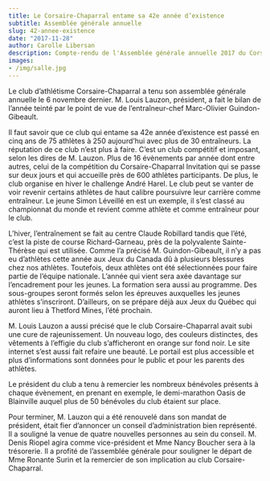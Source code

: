 ```yaml
---
title: Le Corsaire-Chaparral entame sa 42e année d’existence
subtitle: Assemblée générale annuelle
slug: 42-annee-existence
date: "2017-11-28"
author: Carolle Libersan
description: Compte-rendu de l'Assemblée générale annuelle 2017 du Corsaire-Chaparral.
images:
- /img/salle.jpg
---
```


Le club d’athlétisme Corsaire-Chaparral a tenu son assemblée générale annuelle le 6 novembre dernier. M. Louis Lauzon, président, a fait le bilan de l’année teinté par le point de vue de l’entraîneur-chef Marc-Olivier Guindon-Gibeault.

Il faut savoir que ce club qui entame sa 42e année d’existence est passé en cinq ans de 75 athlètes à 250 aujourd’hui avec plus de 30 entraîneurs. La réputation de ce club n’est plus à faire. C’est un club compétitif et imposant, selon les dires de M. Lauzon. Plus de 16 évènements par année dont entre autres, celui de la compétition du Corsaire-Chaparral Invitation qui se passe sur deux jours et qui accueille près de 600 athlètes participants. De plus, le club organise en hiver le challenge André Harel. Le club peut se vanter de voir revenir certains athlètes de haut calibre poursuivre leur carrière comme entraîneur. Le jeune Simon Léveillé en est un exemple, il s’est classé au championnat du monde et revient comme athlète et comme entraîneur pour le club.

L’hiver, l’entraînement se fait au centre Claude Robillard tandis que l’été, c’est la piste de course Richard-Garneau, près de la polyvalente Sainte-Thérèse qui est utilisée. Comme l’a précisé M. Guindon-Gibeault, il n’y a pas eu d’athlètes cette année aux Jeux du Canada dû à plusieurs blessures chez nos athlètes. Toutefois, deux athlètes ont été sélectionnées pour faire partie de l’équipe nationale. L’année qui vient sera axée davantage sur l’encadrement pour les jeunes. La formation sera aussi au programme. Des sous-groupes seront formés selon les épreuves auxquelles les jeunes athlètes s’inscriront. D’ailleurs, on se prépare déjà aux Jeux du Québec qui auront lieu à Thetford Mines, l’été prochain.

M. Louis Lauzon a aussi précisé que le club Corsaire-Chaparral avait subi une cure de rajeunissement. Un nouveau logo, des couleurs distinctes, des vêtements à l’effigie du club s’afficheront en orange sur fond noir. Le site internet s’est aussi fait refaire une beauté. Le portail est plus accessible et plus d’informations sont données pour le public et pour les parents des athlètes. 

Le président du club a tenu à remercier les nombreux bénévoles présents à chaque évènement, en prenant en exemple, le demi-marathon Oasis de Blainville auquel plus de 50 bénévoles du club étaient sur place.

Pour terminer, M. Lauzon qui a été renouvelé dans son mandat de président, était fier d’annoncer un conseil d’administration bien représenté.  Il a souligné la venue de quatre nouvelles personnes au sein du conseil. M. Denis Riopel agira comme vice-président et Mme Nancy Boucher sera à la trésorerie. Il a profité de l’assemblée générale pour souligner le départ de Mme Ronante Surin et la remercier de son implication au club Corsaire-Chaparral.